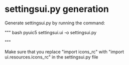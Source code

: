 # settingsui.py generation

Generate settingsui.py by running the command:

""" bash
pyuic5 settingsui.ui -o settingsui.py

"""

Make sure that you replace "import icons_rc" with "import ui.resources.icons_rc" in the settingsui.py file
